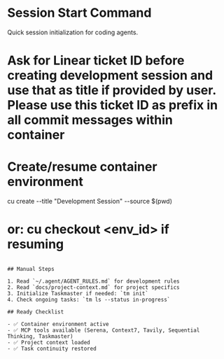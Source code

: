 # Session Start Command

Quick session initialization for coding agents.

# Ask for Linear ticket ID before creating development session and use that as title if provided by user. Please use this ticket ID as prefix in all commit messages within container

# Create/resume container environment

cu create --title "Development Session" --source $(pwd)

# or: cu checkout <env_id> if resuming

```

## Manual Steps

1. Read `~/.agent/AGENT_RULES.md` for development rules
2. Read `docs/project-context.md` for project specifics
3. Initialize Taskmaster if needed: `tm init`
4. Check ongoing tasks: `tm ls --status in-progress`

## Ready Checklist

- ✅ Container environment active
- ✅ MCP tools available (Serena, Context7, Tavily, Sequential Thinking, Taskmaster)
- ✅ Project context loaded
- ✅ Task continuity restored
